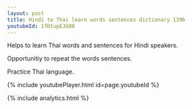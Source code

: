 ```yaml
---
layout: post
title: Hindi to Thai learn words sentences dictionary 1396 
youtubeId: 1fDtupEJG00
---
```

 
 
Helps to learn Thai words and sentences for Hindi speakers.

Opportunitiy to repeat the words sentences. 

Practice Thai language. 
 
{% include youtubePlayer.html id=page.youtubeId %}
 
 
{% include analytics.html %}